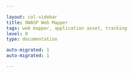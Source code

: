 ```yaml
---

layout: col-sidebar
title: OWASP Web Mapper
tags: web mapper, application asset, tracking
level: 0
type: documentation

auto-migrated: 1
auto-migrated: 1

---
```



<!-- Standard Chapter Page Template
This is an example of a Project or Chapter page.
Please change these items to indicate the actual information you wish to present. In addition to this information, the 'front-matter' above the text should be modified to reflect your actual information.  An explanation of each of the front-matter items is below:

{front matter for this file}

```
- layout: This is the layout used by project and chapter pages.  You should leave this value as col-sidebar
- title: This is the title of your project or chapter page, usually the name.  For example, OWASP Zed Attack Proxy or OWASP Baltimore
- tags: This is a space-delimited list of tags you associate with your project or chapter.  If you are using tabs, at least one of these tags should be unique in order to be used in the tabs files (an example tab is included in this repo) 
- region: This is the region you are in according to our data
```

{copy for this file (index.md)}
Replace the text above the commented area with your information in the format below:
```
## Project Description
A pure Ruby library for the web application asset discovery and tracking. The tool is useful when you're handling a larger size organization with multiple Internet domains and networks registered under the name. Where both legacy and new web applications are omni-present but nobody seems to be able to provide a complete list of application URLs to you. Yes you can always do it the old way by using tool sets such as NMAP, OWASP Zap web crawler, along with others. But such tool sets could quickly become too much manual-driven and inaccurate, if not impossible. In the contrary, once setup, this project will help you quickly identify all the 'unknown' web application assets, and keep track of them automatically. If you are serious about your organization's Internet web application exposure, this might be the perfect all-in-one footprinting tool you're looking for.


## Licensing
The OWASP Security Principles are licensed under the Apache 2.0 license, so you can copy, distribute and transmit the work, and you can adapt it, and use it commercially, but all provided that you attribute the work and if you alter, transform, or build upon this work, you may distribute the resulting work only under the same or similar license to this one. 


## News and Event
- [January 1 2018] OWASP Web Mapper demo web application released.
- [August 1 2015] OWASP Web Mapper Project created.

```
{info.md}

This separate file is where you should place links to your Google Group and Meetup page. It will be automatically rendered in the column sidebar.

{leaders.md}

Another separate file that should simply include each leaders name with mailto link as a list. It will also be automatically rendered in the column sidebar.

-->
